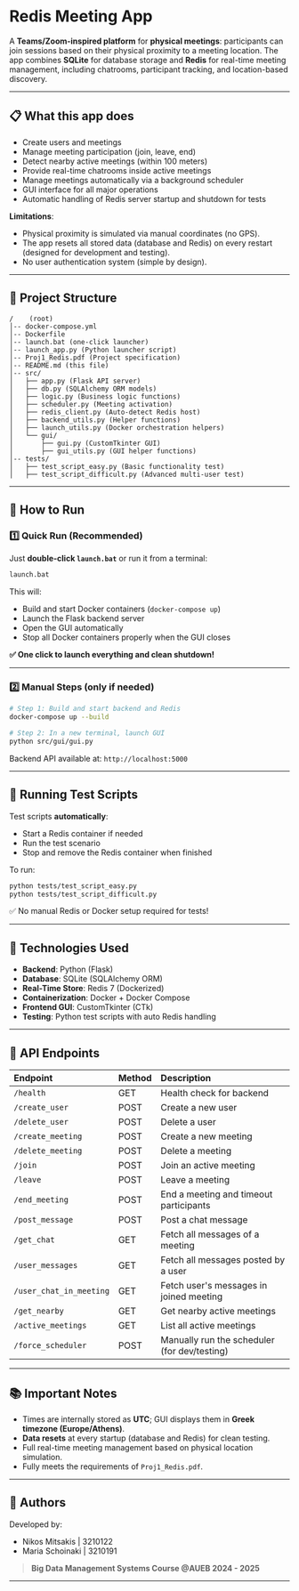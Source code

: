 # Redis Meeting App

A **Teams/Zoom-inspired platform** for **physical meetings**: participants can join sessions based on their physical proximity to a meeting location. The app combines **SQLite** for database storage and **Redis** for real-time meeting management, including chatrooms, participant tracking, and location-based discovery.

---

## 📋 What this app does

- Create users and meetings
- Manage meeting participation (join, leave, end)
- Detect nearby active meetings (within 100 meters)
- Provide real-time chatrooms inside active meetings
- Manage meetings automatically via a background scheduler
- GUI interface for all major operations
- Automatic handling of Redis server startup and shutdown for tests

**Limitations**:

- Physical proximity is simulated via manual coordinates (no GPS).
- The app resets all stored data (database and Redis) on every restart (designed for development and testing).
- No user authentication system (simple by design).

---

## 📂 Project Structure

```
/    (root)
│-- docker-compose.yml
│-- Dockerfile
│-- launch.bat (one-click launcher)
│-- launch_app.py (Python launcher script)
│-- Proj1_Redis.pdf (Project specification)
│-- README.md (this file)
│-- src/
│   ├── app.py (Flask API server)
│   ├── db.py (SQLAlchemy ORM models)
│   ├── logic.py (Business logic functions)
│   ├── scheduler.py (Meeting activation)
│   ├── redis_client.py (Auto-detect Redis host)
│   ├── backend_utils.py (Helper functions)
│   ├── launch_utils.py (Docker orchestration helpers)
│   └── gui/
│       ├── gui.py (CustomTkinter GUI)
│       ├── gui_utils.py (GUI helper functions)
│-- tests/
│   ├── test_script_easy.py (Basic functionality test)
│   ├── test_script_difficult.py (Advanced multi-user test)
```

---

## 🚀 How to Run

### 1️⃣ **Quick Run (Recommended)**

Just **double-click `launch.bat`** or run it from a terminal:

```bash
launch.bat
```

This will:

- Build and start Docker containers (`docker-compose up`)
- Launch the Flask backend server
- Open the GUI automatically
- Stop all Docker containers properly when the GUI closes

**✅ One click to launch everything and clean shutdown!**

---

### 2️⃣ Manual Steps (only if needed)

```bash
# Step 1: Build and start backend and Redis
docker-compose up --build

# Step 2: In a new terminal, launch GUI
python src/gui/gui.py
```

Backend API available at:
`http://localhost:5000`

---

## 🧪 Running Test Scripts

Test scripts **automatically**:

- Start a Redis container if needed
- Run the test scenario
- Stop and remove the Redis container when finished

To run:

```bash
python tests/test_script_easy.py
python tests/test_script_difficult.py
```

✅ No manual Redis or Docker setup required for tests!

---

## 🔧 Technologies Used

- **Backend**: Python (Flask)
- **Database**: SQLite (SQLAlchemy ORM)
- **Real-Time Store**: Redis 7 (Dockerized)
- **Containerization**: Docker + Docker Compose
- **Frontend GUI**: CustomTkinter (CTk)
- **Testing**: Python test scripts with auto Redis handling

---

## 🔗 API Endpoints

| Endpoint | Method | Description |
|:---|:---|:---|
| `/health` | GET | Health check for backend |
| `/create_user` | POST | Create a new user |
| `/delete_user` | POST | Delete a user |
| `/create_meeting` | POST | Create a new meeting |
| `/delete_meeting` | POST | Delete a meeting |
| `/join` | POST | Join an active meeting |
| `/leave` | POST | Leave a meeting |
| `/end_meeting` | POST | End a meeting and timeout participants |
| `/post_message` | POST | Post a chat message |
| `/get_chat` | GET | Fetch all messages of a meeting |
| `/user_messages` | GET | Fetch all messages posted by a user |
| `/user_chat_in_meeting` | GET | Fetch user's messages in joined meeting |
| `/get_nearby` | GET | Get nearby active meetings |
| `/active_meetings` | GET | List all active meetings |
| `/force_scheduler` | POST | Manually run the scheduler (for dev/testing) |

---

## 📚 Important Notes

- Times are internally stored as **UTC**; GUI displays them in **Greek timezone (Europe/Athens)**.
- **Data resets** at every startup (database and Redis) for clean testing.
- Full real-time meeting management based on physical location simulation.
- Fully meets the requirements of `Proj1_Redis.pdf`.

---

## 🎉 Authors

Developed by:

- Nikos Mitsakis  | 3210122
- Maria Schoinaki | 3210191

> **Big Data Management Systems Course @AUEB 2024 - 2025**
---
